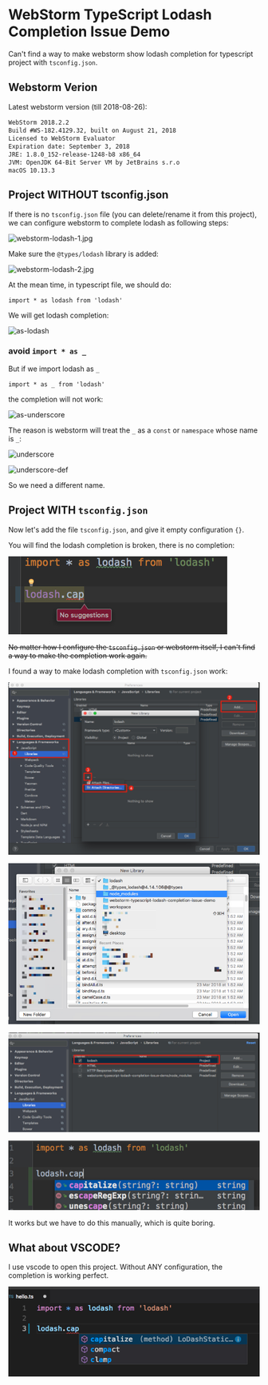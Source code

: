 WebStorm TypeScript Lodash Completion Issue Demo
================================================

Can't find a way to make webstorm show lodash completion for typescript project with `tsconfig.json`.

Webstorm Verion
---------------

Latest webstorm version (till 2018-08-26):

```
WebStorm 2018.2.2
Build #WS-182.4129.32, built on August 21, 2018
Licensed to WebStorm Evaluator
Expiration date: September 3, 2018
JRE: 1.8.0_152-release-1248-b8 x86_64
JVM: OpenJDK 64-Bit Server VM by JetBrains s.r.o
macOS 10.13.3
```

Project WITHOUT tsconfig.json
-----------------------------

If there is no `tsconfig.json` file (you can delete/rename it from this project),
we can configure webstorm to complete lodash as following steps:

![webstorm-lodash-1.jpg](./images/webstorm-lodash-1.jpg)

Make sure the `@types/lodash` library is added:

![webstorm-lodash-2.jpg](./images/webstorm-lodash-2.jpg)

At the mean time, in typescript file, we should do:

```
import * as lodash from 'lodash'
```

We will get lodash completion:

![as-lodash](./images/as-lodash.jpg)


### avoid `import * as _`

But if we import lodash as `_`

```
import * as _ from 'lodash'
```

the completion will not work:

![as-underscore](./images/as-underscore.jpg)

The reason is webstorm will treat the `_` as a `const` or `namespace` whose name is `_`:

![underscore](./images/underscore.jpg)

![underscore-def](./images/underscore-def.jpg)

So we need a different name.

Project WITH `tsconfig.json`
----------------------------

Now let's add the file `tsconfig.json`, and give it empty configuration `{}`.

You will find the lodash completion is broken, there is no completion:

![webstorm-lodash-no-completion.jpg](./images/webstorm-lodash-no-completion.jpg)

<s>No matter how I configure the `tsconfig.json` or webstorm itself, I can't find a way to make the completion work again.</s>

I found a way to make lodash completion with `tsconfig.json` work:

![webstorm-lodash-work-1.jpg](./images/webstorm-lodash-work-1.jpg)

![webstorm-lodash-work-2.jpg](./images/webstorm-lodash-work-2.jpg)

![webstorm-lodash-work-3.jpg](./images/webstorm-lodash-work-3.jpg)

![webstorm-lodash-work-4.jpg](./images/webstorm-lodash-work-4.jpg)

It works but we have to do this manually, which is quite boring.

What about VSCODE?
------------------

I use vscode to open this project. Without ANY configuration, the completion is working perfect.

![vscode.jpg](./images/vscode.jpg)
